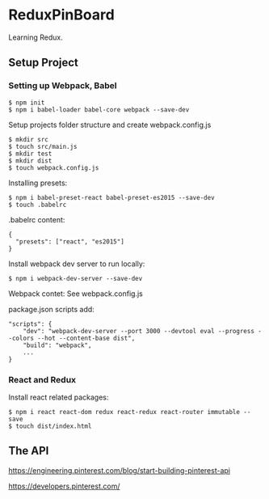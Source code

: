 # ReduxPinBoard
Learning Redux.

## Setup Project

### Setting up Webpack, Babel

```
$ npm init
$ npm i babel-loader babel-core webpack --save-dev
```

Setup projects folder structure and create webpack.config.js

```
$ mkdir src
$ touch src/main.js
$ mkdir test
$ mkdir dist
$ touch webpack.config.js
```

Installing presets:

```
$ npm i babel-preset-react babel-preset-es2015 --save-dev
$ touch .babelrc
```

.babelrc content:

```
{
  "presets": ["react", "es2015"]
}
```

Install webpack dev server to run locally:

```
$ npm i webpack-dev-server --save-dev
```

Webpack contet: See webpack.config.js

package.json scripts add:

```
"scripts": {
    "dev": "webpack-dev-server --port 3000 --devtool eval --progress --colors --hot --content-base dist",
    "build": "webpack",
    ...
}
```

### React and Redux

Install react related packages:

```
$ npm i react react-dom redux react-redux react-router immutable --save
$ touch dist/index.html
```



## The API

https://engineering.pinterest.com/blog/start-building-pinterest-api

https://developers.pinterest.com/